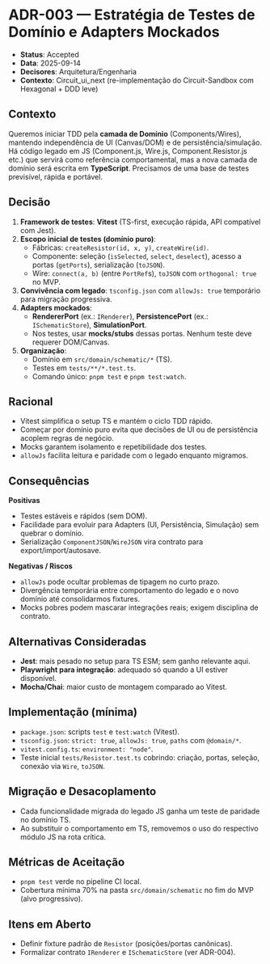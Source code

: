 # ADR-003 — Estratégia de Testes de Domínio e Adapters Mockados

- **Status**: Accepted
- **Data**: 2025-09-14
- **Decisores**: Arquitetura/Engenharia
- **Contexto**: Circuit_ui_next (re-implementação do Circuit-Sandbox com Hexagonal + DDD leve)

## Contexto
Queremos iniciar TDD pela **camada de Domínio** (Components/Wires), mantendo independência de UI (Canvas/DOM) e de persistência/simulação. Há código legado em JS (Component.js, Wire.js, Component.Resistor.js etc.) que servirá como referência comportamental, mas a nova camada de domínio será escrita em **TypeScript**. Precisamos de uma base de testes previsível, rápida e portável.

## Decisão
1. **Framework de testes**: **Vitest** (TS-first, execução rápida, API compatível com Jest).
2. **Escopo inicial de testes (domínio puro)**:
   - Fábricas: `createResistor(id, x, y)`, `createWire(id)`.
   - Componente: seleção (`isSelected`, `select`, `deselect`), acesso a portas (`getPorts`), serialização (`toJSON`).
   - Wire: `connect(a, b)` (entre `PortRef`s), `toJSON` com `orthogonal: true` no MVP.
3. **Convivência com legado**: `tsconfig.json` com `allowJs: true` temporário para migração progressiva.
4. **Adapters mockados**:
   - **RendererPort** (ex.: `IRenderer`), **PersistencePort** (ex.: `ISchematicStore`), **SimulationPort**.
   - Nos testes, usar **mocks/stubs** dessas portas. Nenhum teste deve requerer DOM/Canvas.
5. **Organização**:
   - Domínio em `src/domain/schematic/*` (TS).
   - Testes em `tests/**/*.test.ts`.
   - Comando único: `pnpm test` e `pnpm test:watch`.

## Racional
- Vitest simplifica o setup TS e mantém o ciclo TDD rápido.
- Começar por domínio puro evita que decisões de UI ou de persistência acoplem regras de negócio.
- Mocks garantem isolamento e repetibilidade dos testes.
- `allowJs` facilita leitura e paridade com o legado enquanto migramos.

## Consequências
**Positivas**
- Testes estáveis e rápidos (sem DOM).
- Facilidade para evoluir para Adapters (UI, Persistência, Simulação) sem quebrar o domínio.
- Serialização `ComponentJSON`/`WireJSON` vira contrato para export/import/autosave.

**Negativas / Riscos**
- `allowJs` pode ocultar problemas de tipagem no curto prazo.
- Divergência temporária entre comportamento do legado e o novo domínio até consolidarmos fixtures.
- Mocks pobres podem mascarar integrações reais; exigem disciplina de contrato.

## Alternativas Consideradas
- **Jest**: mais pesado no setup para TS ESM; sem ganho relevante aqui.
- **Playwright para integração**: adequado só quando a UI estiver disponível.
- **Mocha/Chai**: maior custo de montagem comparado ao Vitest.

## Implementação (mínima)
- `package.json`: scripts `test` e `test:watch` (Vitest).
- `tsconfig.json`: `strict: true`, `allowJs: true`, `paths` com `@domain/*`.
- `vitest.config.ts`: `environment: "node"`.
- Teste inicial `tests/Resistor.test.ts` cobrindo: criação, portas, seleção, conexão via `Wire`, `toJSON`.

## Migração e Desacoplamento
- Cada funcionalidade migrada do legado JS ganha um teste de paridade no domínio TS.
- Ao substituir o comportamento em TS, removemos o uso do respectivo módulo JS na rota crítica.

## Métricas de Aceitação
- `pnpm test` verde no pipeline CI local.
- Cobertura mínima 70% na pasta `src/domain/schematic` no fim do MVP (alvo progressivo).

## Itens em Aberto
- Definir fixture padrão de `Resistor` (posições/portas canônicas).
- Formalizar contrato `IRenderer` e `ISchematicStore` (ver ADR-004).

